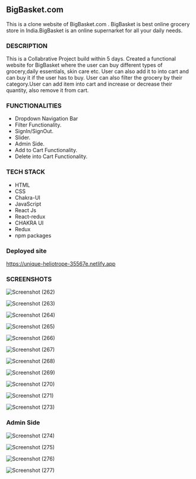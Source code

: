 ## BigBasket.com
This is a clone website of BigBasket.com . BigBasket is best online grocery store in India.BigBasket is an online supernarket for all your daily needs.

### DESCRIPTION

This is a Collabrative Project build within 5 days. Created a functional website for BigBasket where the user can buy different types of grocery,daily essentials, skin care etc. User can also add it to into cart and can buy it if the user has to buy. User can also filter the grocery by their category.User can add item into cart and increase or decrease their quantity, also remove it from cart.

### FUNCTIONALITIES

* Dropdown Navigation Bar
* Filter Functionality.
* SignIn/SignOut.
* Slider.
* Admin Side.
* Add to Cart Functionality.
* Delete into Cart Functionality.

### TECH STACK

* HTML
* CSS 
* Chakra-UI
* JavaScript
* React Js
* React-redux
* CHAKRA UI
* Redux
* npm packages

### Deployed site
https://unique-heliotrope-35567e.netlify.app

### SCREENSHOTS

![Screenshot (262)](https://snipboard.io/B5ZpwQ.jpg)

![Screenshot (263)](https://snipboard.io/hOfY7X.jpg)

![Screenshot (264)](https://snipboard.io/Btsl47.jpg)

![Screenshot (265)](https://snipboard.io/vawboW.jpg)

![Screenshot (266)](https://snipboard.io/kmR1aZ.jpg)

![Screenshot (267)](https://snipboard.io/VKsPyg.jpg)

![Screenshot (268)](https://snipboard.io/6NJgUY.jpg)

![Screenshot (269)](https://snipboard.io/nPoKza.jpg)

![Screenshot (270)](https://snipboard.io/l5mxqk.jpg)

![Screenshot (271)](https://snipboard.io/eET6Zh.jpg)

![Screenshot (273)](https://snipboard.io/NToPIZ.jpg)

### Admin Side

![Screenshot (274)](https://snipboard.io/mHkh5Y.jpg)

![Screenshot (275)](https://snipboard.io/9cMD12.jpg)

![Screenshot (276)](https://snipboard.io/l7jHAr.jpg)

![Screenshot (277)](https://snipboard.io/uPdOsa.jpg)


